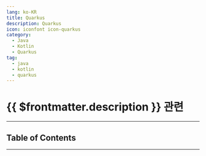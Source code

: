 ```yaml
---
lang: ko-KR
title: Quarkus
description: Quarkus
icon: iconfont icon-quarkus
category:
  - Java
  - Kotlin
  - Quarkus
tag:
  - java
  - kotlin
  - quarkus
---
```


# {{ $frontmatter.description }} 관련

<ShieldsGroup logos="openjdk,kotlin,eclipseide,eclipseadoptium,quarkus"/>

---

## Table of Contents

<ToCLocal basePath="/programming/java-quarkus/" />

---

<TagLinks />